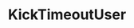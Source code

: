---
name: KickTimeoutUser
title: KickTimeoutUser
description: Times out the selected Kick user for the selected duration
version: 1.0.0
---